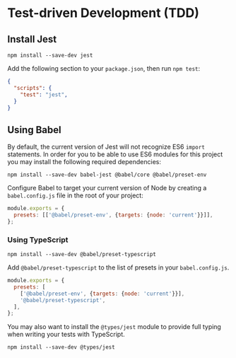 # Test-driven Development (TDD)

## Install Jest

```shell
npm install --save-dev jest
```

Add the following section to your `package.json`, then run `npm test`:

```json
{
  "scripts": {
    "test": "jest",
  }
}
```

## Using Babel

By default, the current version of Jest will not recognize ES6 `import` statements. In order for you to be able to use ES6 modules for this project you may install the following required dependencies:

```shell
npm install --save-dev babel-jest @babel/core @babel/preset-env
```

Configure Babel to target your current version of Node by creating a `babel.config.js` file in the root of your project:

```js
module.exports = {
  presets: [['@babel/preset-env', {targets: {node: 'current'}}]],
};
```

### Using TypeScript

```shell
npm install --save-dev @babel/preset-typescript
```

Add `@babel/preset-typescript` to the list of presets in your `babel.config.js`.

```js
module.exports = {
  presets: [
    ['@babel/preset-env', {targets: {node: 'current'}}],
    '@babel/preset-typescript',
  ],
};
```

You may also want to install the `@types/jest` module to provide full typing when writing your tests with TypeScript.

```shell
npm install --save-dev @types/jest
```
